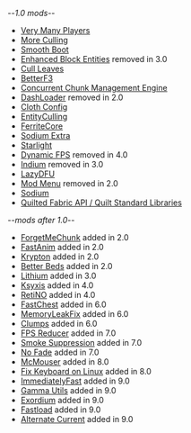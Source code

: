 --_1.0 mods_--


- [Very Many Players](https://modrinth.com/mod/vmp-fabric)
- [More Culling](https://modrinth.com/mod/moreculling)
- [Smooth Boot](https://modrinth.com/mod/smoothboot-fabric)
- [Enhanced Block Entities](https://modrinth.com/mod/ebe) removed in 3.0
- [Cull Leaves](https://modrinth.com/mod/cull-leaves)
- [BetterF3](https://modrinth.com/mod/betterf3)
- [Concurrent Chunk Management Engine](https://modrinth.com/mod/c2me-fabric)
- [DashLoader](https://modrinth.com/mod/dashloader) removed in 2.0
- [Cloth Config](https://modrinth.com/mod/cloth-config)
- [EntityCulling](https://modrinth.com/mod/entityculling)
- [FerriteCore](https://modrinth.com/mod/ferrite-core)
- [Sodium Extra](https://modrinth.com/mod/sodium-extra)
- [Starlight](https://modrinth.com/mod/starlight)
- [Dynamic FPS](https://modrinth.com/mod/dynamic-fps) removed in 4.0
- [Indium](https://modrinth.com/mod/indium) removed in 3.0
- [LazyDFU](https://modrinth.com/mod/lazydfu)
- [Mod Menu](https://modrinth.com/mod/modmenu) removed in 2.0
- [Sodium](https://modrinth.com/mod/sodium)
- [Quilted Fabric API / Quilt Standard Libraries](https://modrinth.com/mod/qsl)

--_mods after 1.0_--


- [ForgetMeChunk](https://modrinth.com/mod/forgetmechunk) added in 2.0
- [FastAnim](https://modrinth.com/mod/fastanim) added in 2.0
- [Krypton](https://modrinth.com/mod/krypton) added in 2.0
- [Better Beds](https://modrinth.com/mod/better-beds) added in 2.0
- [Lithium](https://modrinth.com/mod/lithium) added in 3.0
- [Ksyxis](https://modrinth.com/mod/ksyxis) added in 4.0
- [RetiNO](https://modrinth.com/mod/retino) added in 4.0
- [FastChest](https://github.com/FakeDomi/FastChest) added in 6.0
- [MemoryLeakFix](https://www.curseforge.com/minecraft/mc-mods/memoryleakfix) added in 6.0
- [Clumps](https://www.curseforge.com/minecraft/mc-mods/clumps) added in 6.0
- [FPS Reducer](https://www.curseforge.com/minecraft/mc-mods/fps-reducer/) added in 7.0
- [Smoke Suppression](https://modrinth.com/mod/smoke-suppression/) added in 7.0
- [No Fade](https://www.curseforge.com/minecraft/mc-mods/no-fade/) added in 7.0
- [McMouser](https://modrinth.com/mod/mcmouser) added in 8.0
- [Fix Keyboard on Linux](https://modrinth.com/mod/fix-keyboard-on-linux) added in 8.0
- [ImmediatelyFast](https://modrinth.com/mod/immediatelyfast) added in 9.0
- [Gamma Utils](https://www.curseforge.com/minecraft/mc-mods/gamma-utils) added in 9.0
- [Exordium](https://modrinth.com/mod/exordium) added in 9.0
- [Fastload](https://modrinth.com/mod/fastload) added in 9.0
- [Alternate Current](https://modrinth.com/mod/alternate-current/) added in 9.0
